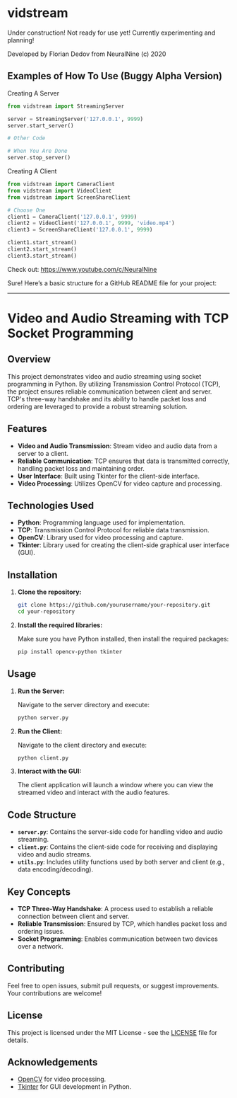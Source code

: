 # vidstream

Under construction! Not ready for use yet! Currently experimenting and planning!

Developed by Florian Dedov from NeuralNine (c) 2020

## Examples of How To Use (Buggy Alpha Version)

Creating A Server

```python
from vidstream import StreamingServer

server = StreamingServer('127.0.0.1', 9999)
server.start_server()

# Other Code

# When You Are Done
server.stop_server()
```

Creating A Client
```python
from vidstream import CameraClient
from vidstream import VideoClient
from vidstream import ScreenShareClient

# Choose One
client1 = CameraClient('127.0.0.1', 9999)
client2 = VideoClient('127.0.0.1', 9999, 'video.mp4')
client3 = ScreenShareClient('127.0.0.1', 9999)

client1.start_stream()
client2.start_stream()
client3.start_stream()
```

Check out: https://www.youtube.com/c/NeuralNine

Sure! Here’s a basic structure for a GitHub README file for your project:

---

# Video and Audio Streaming with TCP Socket Programming

## Overview

This project demonstrates video and audio streaming using socket programming in Python. By utilizing Transmission Control Protocol (TCP), the project ensures reliable communication between client and server. TCP's three-way handshake and its ability to handle packet loss and ordering are leveraged to provide a robust streaming solution.

## Features

- **Video and Audio Transmission**: Stream video and audio data from a server to a client.
- **Reliable Communication**: TCP ensures that data is transmitted correctly, handling packet loss and maintaining order.
- **User Interface**: Built using Tkinter for the client-side interface.
- **Video Processing**: Utilizes OpenCV for video capture and processing.

## Technologies Used

- **Python**: Programming language used for implementation.
- **TCP**: Transmission Control Protocol for reliable data transmission.
- **OpenCV**: Library used for video processing and capture.
- **Tkinter**: Library used for creating the client-side graphical user interface (GUI).

## Installation

1. **Clone the repository:**

   ```bash
   git clone https://github.com/yourusername/your-repository.git
   cd your-repository
   ```

2. **Install the required libraries:**

   Make sure you have Python installed, then install the required packages:

   ```bash
   pip install opencv-python tkinter
   ```

## Usage

1. **Run the Server:**

   Navigate to the server directory and execute:

   ```bash
   python server.py
   ```

2. **Run the Client:**

   Navigate to the client directory and execute:

   ```bash
   python client.py
   ```

3. **Interact with the GUI:**

   The client application will launch a window where you can view the streamed video and interact with the audio features.

## Code Structure

- **`server.py`**: Contains the server-side code for handling video and audio streaming.
- **`client.py`**: Contains the client-side code for receiving and displaying video and audio streams.
- **`utils.py`**: Includes utility functions used by both server and client (e.g., data encoding/decoding).

## Key Concepts

- **TCP Three-Way Handshake**: A process used to establish a reliable connection between client and server.
- **Reliable Transmission**: Ensured by TCP, which handles packet loss and ordering issues.
- **Socket Programming**: Enables communication between two devices over a network.

## Contributing

Feel free to open issues, submit pull requests, or suggest improvements. Your contributions are welcome!

## License

This project is licensed under the MIT License - see the [LICENSE](LICENSE) file for details.

## Acknowledgements

- [OpenCV](https://opencv.org/) for video processing.
- [Tkinter](https://docs.python.org/3/library/tkinter.html) for GUI development in Python.
